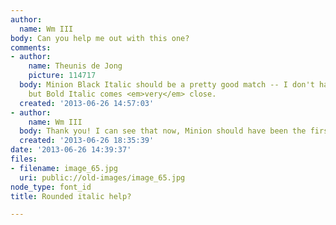 ```yaml
---
author:
  name: Wm III
body: Can you help me out with this one?
comments:
- author:
    name: Theunis de Jong
    picture: 114717
  body: Minion Black Italic should be a pretty good match -- I don't have that one,
    but Bold Italic comes <em>very</em> close.
  created: '2013-06-26 14:57:03'
- author:
    name: Wm III
  body: Thank you! I can see that now, Minion should have been the first place I looked...
  created: '2013-06-26 18:35:39'
date: '2013-06-26 14:39:37'
files:
- filename: image_65.jpg
  uri: public://old-images/image_65.jpg
node_type: font_id
title: Rounded italic help?

---
```

